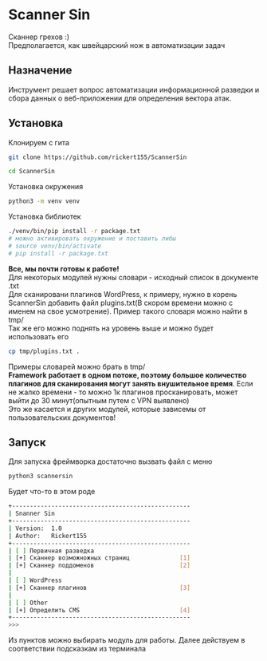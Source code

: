 # Scanner Sin
Сканнер грехов :)  
Предполагается, как швейцарский нож в автоматизации задач

## Назначение
Инструмент решает вопрос автоматизации информационной разведки и сбора данных о веб-приложении для определения вектора атак.

## Установка 
Клонируем с гита
```sh
git clone https://github.com/rickert155/ScannerSin
```
```sh
cd ScannerSin
```
Установка окружения
```sh
python3 -m venv venv
```
Установка библиотек
```sh
./venv/bin/pip install -r package.txt
# можно активировать окружение и поставить либы
# source venv/bin/activate 
# pip install -r package.txt
```
**Все, мы почти готовы к работе!**  
Для некоторых модулей нужны словари - исходный список в документе .txt  
Для сканировани плагинов WordPress, к примеру, нужно в корень ScannerSin добавить файл plugins.txt(В скором времени можно с именем на свое усмотрение). Пример такого словаря можно найти в tmp/  
Так же его можно поднять на уровень выше и можно будет использовать его
```sh
cp tmp/plugins.txt .
```
Примеры словарей можно брать в tmp/  
**Framework работает в одном потоке, поэтому большое количество плагинов для сканирования могут занять внушительное время**. Если не жалко времени - то можно 1к плагинов просканировать, может выйти до 30 минут(опытным путем с VPN выявлено)  
Это же касается и других модулей, которые зависемы от пользовательских документов!

## Запуск
Для запуска фреймворка достаточно вызвать файл с меню
```sh
python3 scannersin
```
Будет что-то в этом роде
```sh
+--------------------------------------------------
| Snanner Sin
+--------------------------------------------------
| Version: 	1.0
| Author: 	Rickert155
+--------------------------------------------------
| [ ] Первичная разведка
| [+] Сканнер возможножных страниц              [1]
| [+] Сканнер поддоменов                        [2]
|       
| [ ] WordPress
| [+] Сканнер плагинов                          [3]
|
| [ ] Other
| [+] Определить CMS                            [4]
+--------------------------------------------------
>>> 
```
Из пунктов можно выбирать модуль для работы. Далее действуем в соответствии подсказкам из терминала
